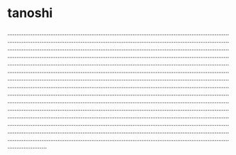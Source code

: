 # tanoshi
..........................................................................................................................................................................................................................................................................................................................................................................................................................................................................................................................................................................................................................................................................................................................................................................................................................................................................................................................................................................................................................................................................................................................................................................................................................................................................................................................................................................................................................................................................................................................................................................................................................................................................................................................................................................................................................................................................................................................................................